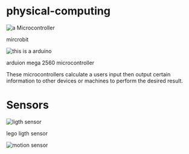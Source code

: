 # physical-computing
![a Microcontroller](https://az742082.vo.msecnd.net/pub/jcjojcrc)

mircrobit 

![this is a arduino](https://www.earthma.com/pub/media/catalog/product/cache/926507dc7f93631a094422215b778fe0/h/t/httpwww.earthma.compubmediacatalogproductlxarduino.jpg)

arduion mega 2560 microcontroller 

These microcontrollers calculate a users input then output certain information to other devices or machines to perform the desired result.



# Sensors 


![ ligth sensor ](https://www.smashingrobotics.com/wp-content/uploads/2012/08/ldksuh-ffuudsfd89s-fu9sdf002_opt.jpg)


lego ligth sensor


![ motion sensor ](https://www.arrowelectricals.co.uk/images/products/zoom/1383232108-00536600.jpg)
